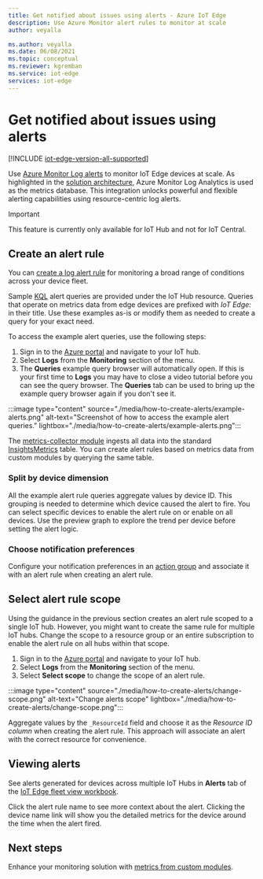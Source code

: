 ```yaml
---
title: Get notified about issues using alerts - Azure IoT Edge
description: Use Azure Monitor alert rules to monitor at scale
author: veyalla

ms.author: veyalla
ms.date: 06/08/2021
ms.topic: conceptual
ms.reviewer: kgremban
ms.service: iot-edge 
services: iot-edge
---
```


# Get notified about issues using alerts

[!INCLUDE [iot-edge-version-all-supported](includes/iot-edge-version-all-supported.md)]

Use [Azure Monitor Log alerts](../azure-monitor/alerts/alerts-unified-log.md) to monitor IoT Edge devices at scale. As highlighted in the [solution architecture](how-to-collect-and-transport-metrics.md#architecture), Azure Monitor Log Analytics is used as the metrics database. This integration unlocks powerful and flexible alerting capabilities using resource-centric log alerts.

> [!IMPORTANT]
> This feature is currently only available for IoT Hub and not for IoT Central.

## Create an alert rule

You can [create a log alert rule](../azure-monitor/alerts/alerts-log.md) for monitoring a broad range of conditions across your device fleet.

Sample [KQL](/azure/data-explorer/kusto/query/) alert queries are provided under the IoT Hub resource. Queries that operate on metrics data from edge devices are prefixed with *IoT Edge:* in their title. Use these examples as-is or modify them as needed to create a query for your exact need.

To access the example alert queries, use the following steps:

1. Sign in to the [Azure portal](https://portal.azure.com) and navigate to your IoT hub.
1. Select **Logs** from the **Monitoring** section of the menu.
1. The **Queries** example query browser will automatically open. If this is your first time to **Logs** you may have to close a video tutorial before you can see the query browser. The **Queries** tab can be used to bring up the example query browser again if you don't see it.

:::image type="content" source="./media/how-to-create-alerts/example-alerts.png" alt-text="Screenshot of how to access the example alert queries." lightbox="./media/how-to-create-alerts/example-alerts.png":::

The [metrics-collector module](how-to-collect-and-transport-metrics.md#metrics-collector-module) ingests all data into the standard [InsightsMetrics](/azure/azure-monitor/reference/tables/insightsmetrics) table. You can create alert rules based on metrics data from custom modules by querying the same table.

### Split by device dimension

All the example alert rule queries aggregate values by device ID. This grouping is needed to determine which device caused the alert to fire. You can select specific devices to enable the alert rule on or enable on all devices. Use the preview graph to explore the trend per device before setting the alert logic.

### Choose notification preferences

Configure your notification preferences in an [action group](../azure-monitor/alerts/action-groups.md) and associate it with an alert rule when creating an alert rule.

## Select alert rule scope

Using the guidance in the previous section creates an alert rule scoped to a single IoT hub. However, you might want to create the same rule for multiple IoT hubs. Change the scope to a resource group or an entire subscription to enable the alert rule on all hubs within that scope.

1. Sign in to the [Azure portal](https://portal.azure.com) and navigate to your IoT hub.
1. Select **Logs** from the **Monitoring** section of the menu.
1. Select **Select scope** to change the scope of an alert rule.

:::image type="content" source="./media/how-to-create-alerts/change-scope.png" alt-text="Change alerts scope" lightbox="./media/how-to-create-alerts/change-scope.png":::

Aggregate values by the `_ResourceId` field and choose it as the *Resource ID column* when creating the alert rule. This approach will associate an alert with the correct resource for convenience.

## Viewing alerts

See alerts generated for devices across multiple IoT Hubs in **Alerts** tab of the [IoT Edge fleet view workbook](how-to-explore-curated-visualizations.md#fleet-view-workbook).

Click the alert rule name to see more context about the alert. Clicking the device name link will show you the detailed metrics for the device around the time when the alert fired.

## Next steps

Enhance your monitoring solution with [metrics from custom modules](how-to-add-custom-metrics.md).
